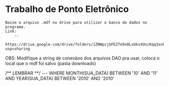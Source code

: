 # Trabalho de Ponto Eletrônico
    
    Baixe o arquivo .mdf no drive para utilizar o banco de dados no programa.
    Link:
        -- 
        https://drive.google.com/drive/folders/1ZNWpzjGFE2Te9n0LxUksXUscKqq3xnkT?usp=sharing
   
   OBS: Modifique a string de conexãoo dos arquivos DAO pra usar, coloca o local que o mdf foi salvo (pasta downloads)   
   
   /** LEMBRAR **/
   --- WHERE MONTH(SUA_DATA) BETWEEN '10' AND '11' AND YEAR(SUA_DATA) BETWEEN '2010' AND '2010'
